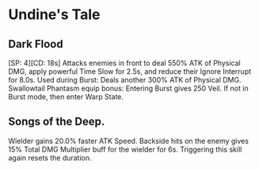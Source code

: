 # Undine's Tale

## Dark Flood

[SP: 4][CD: 18s] Attacks enemies in front to deal 550% ATK of Physical DMG, apply powerful Time Slow for 2.5s, and reduce their Ignore Interrupt for 8.0s. Used during Burst: Deals another 300% ATK of Physical DMG.
Swallowtail Phantasm equip bonus: Entering Burst gives 250 Veil. If not in Burst mode, then enter Warp State.

## Songs of the Deep.

Wielder gains 20.0% faster ATK Speed. Backside hits on the enemy gives 15% Total DMG Multiplier buff for the wielder for 6s. Triggering this skill again resets the duration.